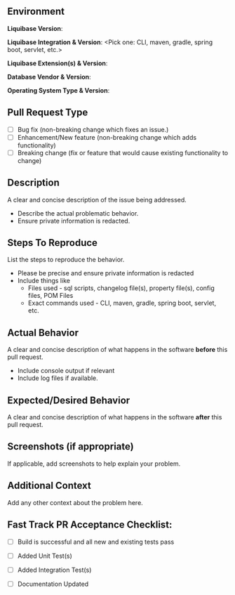 <!--- This environment context section helps us quickly review your PR. 
      Please take a minute to fill-out this information. -->
## Environment

**Liquibase Version**:

**Liquibase Integration & Version**: <Pick one: CLI, maven, gradle, spring boot, servlet, etc.>

**Liquibase Extension(s) & Version**: 

**Database Vendor & Version**:

**Operating System Type & Version**:

## Pull Request Type

<!--- What types of changes does your code introduce?
      Put an `x` in all the boxes that apply: 
      If this PR fixes an existing GH issue, edit the next line to add "closes #XXXX" to auto-link.
      If this PR fixes an existing CORE Jira issue, note that as well, although there will be no auto-linking. -->
- [ ] Bug fix (non-breaking change which fixes an issue.)
- [ ] Enhancement/New feature (non-breaking change which adds functionality)
- [ ] Breaking change (fix or feature that would cause existing functionality to change)

## Description

A clear and concise description of the issue being addressed.
- Describe the actual problematic behavior.
- Ensure private information is redacted.

## Steps To Reproduce

List the steps to reproduce the behavior.
- Please be precise and ensure private information is redacted
- Include things like
  - Files used - sql scripts, changelog file(s), property file(s), config files, POM Files
  - Exact commands used - CLI, maven, gradle, spring boot, servlet, etc.

## Actual Behavior
A clear and concise description of what happens in the software **before** this pull request.
- Include console output if relevant
- Include log files if available.

## Expected/Desired Behavior
A clear and concise description of what happens in the software **after** this pull request.

## Screenshots (if appropriate)
If applicable, add screenshots to help explain your problem.

## Additional Context
Add any other context about the problem here.

## Fast Track PR Acceptance Checklist:
<!--- Completing these speeds up the acceptance of your pull request -->
<!--- Put an `x` in all the boxes that apply. -->
<!--- If you're unsure about any of these, just ask us in a comment. We're here to help! -->
- [ ] Build is successful and all new and existing tests pass
- [ ] Added Unit Test(s)
- [ ] Added Integration Test(s)
- [ ] Documentation Updated

